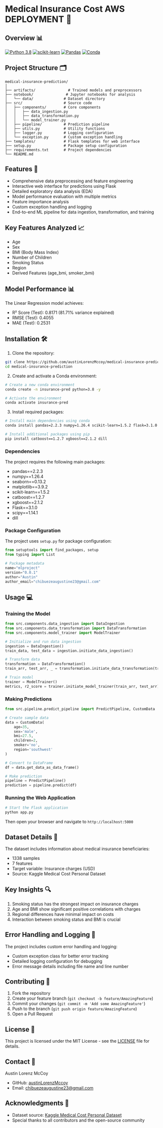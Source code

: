 # Medical Insurance Cost AWS DEPLOYMENT 🏥

## Overview 📊

[![Python 3.8](https://img.shields.io/badge/Python-3.8-blue.svg)](https://www.python.org/downloads/release/python-380/)
[![scikit-learn](https://img.shields.io/badge/scikit--learn-1.5.2-orange.svg)](https://scikit-learn.org/stable/)
[![Pandas](https://img.shields.io/badge/Pandas-2.2.3-green.svg)](https://pandas.pydata.org/)
[![Conda](https://img.shields.io/badge/conda-4.12.0-lightgreen.svg)](https://docs.conda.io/projects/conda/en/latest/index.html)

## Project Structure 🗂️
```
medical-insurance-prediction/
│
├── artifacts/               # Trained models and preprocessors
├── notebook/               # Jupyter notebooks for analysis
│   └── data/              # Dataset directory
├── src/                   # Source code
│   ├── components/        # Core components
│   │   ├── data_ingestion.py
│   │   ├── data_transformation.py
│   │   └── model_trainer.py
│   ├── pipeline/          # Prediction pipeline
│   ├── utils.py           # Utility functions
│   ├── logger.py          # Logging configuration
│   └── exception.py       # Custom exception handling
├── templates/             # Flask templates for web interface
├── setup.py               # Package setup configuration
├── requirements.txt       # Project dependencies
└── README.md
```

## Features 🌟
- Comprehensive data preprocessing and feature engineering
- Interactive web interface for predictions using Flask
- Detailed exploratory data analysis (EDA)
- Model performance evaluation with multiple metrics
- Feature importance analysis
- Custom exception handling and logging
- End-to-end ML pipeline for data ingestion, transformation, and training

## Key Features Analyzed 📈
- Age
- Sex
- BMI (Body Mass Index)
- Number of Children
- Smoking Status
- Region
- Derived Features (age_bmi, smoker_bmi)

## Model Performance 📊
The Linear Regression model achieves:
- R² Score (Test): 0.8171 (81.71% variance explained)
- RMSE (Test): 0.4055
- MAE (Test): 0.2531

## Installation 🛠️

1. Clone the repository:
```bash
git clone https://github.com/austinLorenzMccoy/medical-insurance-prediction.git
cd medical-insurance-prediction
```

2. Create and activate a Conda environment:
```bash
# Create a new conda environment
conda create -n insurance-pred python=3.8 -y

# Activate the environment
conda activate insurance-pred
```

3. Install required packages:
```bash
# Install main dependencies using conda
conda install pandas=2.2.3 numpy=1.26.4 scikit-learn=1.5.2 flask=3.1.0 scipy=1.14.1 seaborn=0.13.2 matplotlib=3.9.2 -c conda-forge

# Install additional packages using pip
pip install catboost==1.2.7 xgboost==2.1.2 dill
```

### Dependencies
The project requires the following main packages:
- pandas==2.2.3
- numpy==1.26.4
- seaborn==0.13.2
- matplotlib==3.9.2
- scikit-learn==1.5.2
- catboost==1.2.7
- xgboost==2.1.2
- Flask==3.1.0
- scipy==1.14.1
- dill

### Package Configuration
The project uses `setup.py` for package configuration:
```python
from setuptools import find_packages, setup
from typing import List

# Package metadata
name="mlproject"
version="0.0.1"
author="Austin"
author_email="chibuezeaugustine23@gmail.com"
```

## Usage 💻

### Training the Model
```python
from src.components.data_ingestion import DataIngestion
from src.components.data_transformation import DataTransformation
from src.components.model_trainer import ModelTrainer

# Initialize and run data ingestion
ingestion = DataIngestion()
train_data, test_data = ingestion.initiate_data_ingestion()

# Transform data
transformation = DataTransformation()
train_arr, test_arr, _ = transformation.initiate_data_transformation(train_data, test_data)

# Train model
trainer = ModelTrainer()
metrics, r2_score = trainer.initiate_model_trainer(train_arr, test_arr)
```

### Making Predictions
```python
from src.pipeline.predict_pipeline import PredictPipeline, CustomData

# Create sample data
data = CustomData(
    age=35,
    sex='male',
    bmi=27.5,
    children=2,
    smoker='no',
    region='southwest'
)

# Convert to DataFrame
df = data.get_data_as_data_frame()

# Make prediction
pipeline = PredictPipeline()
prediction = pipeline.predict(df)
```

### Running the Web Application
```bash
# Start the Flask application
python app.py
```
Then open your browser and navigate to `http://localhost:5000`

## Dataset Details 📖
The dataset includes information about medical insurance beneficiaries:
- 1338 samples
- 7 features
- Target variable: Insurance charges (USD)
- Source: Kaggle Medical Cost Personal Dataset

## Key Insights 🔍
1. Smoking status has the strongest impact on insurance charges
2. Age and BMI show significant positive correlations with charges
3. Regional differences have minimal impact on costs
4. Interaction between smoking status and BMI is crucial

## Error Handling and Logging 🔧
The project includes custom error handling and logging:
- Custom exception class for better error tracking
- Detailed logging configuration for debugging
- Error message details including file name and line number

## Contributing 🤝
1. Fork the repository
2. Create your feature branch (`git checkout -b feature/AmazingFeature`)
3. Commit your changes (`git commit -m 'Add some AmazingFeature'`)
4. Push to the branch (`git push origin feature/AmazingFeature`)
5. Open a Pull Request

## License 📝
This project is licensed under the MIT License - see the [LICENSE](LICENSE) file for details.

## Contact 📧
Austin Lorenz McCoy
- GitHub: [austinLorenzMccoy](https://github.com/austinLorenzMccoy)
- Email: chibuezeaugustine23@gmail.com

## Acknowledgments 🙏
- Dataset source: [Kaggle Medical Cost Personal Dataset](https://www.kaggle.com/datasets/mirichoi0218/insurance/data)
- Special thanks to all contributors and the open-source community
